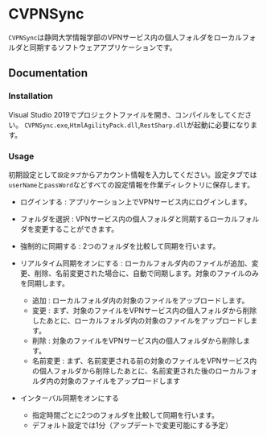 # CVPNSync

`CVPNSync`は静岡大学情報学部のVPNサービス内の個人フォルダをローカルフォルダと同期するソフトウェアアプリケーションです。

## Documentation

### Installation

Visual Studio 2019でプロジェクトファイルを開き、コンパイルをしてください。
`CVPNSync.exe`,`HtmlAgilityPack.dll`,`RestSharp.dll`が起動に必要になります。

### Usage

初期設定として`設定タブ`からアカウント情報を入力してください。設定タブでは`userName`と`passWord`などすべての設定情報を作業ディレクトリに保存します。

- ログインする : アプリケーション上でVPNサービス内にログインします。

- フォルダを選択 : VPNサービス内の個人フォルダと同期するローカルフォルダを変更することができます。

- 強制的に同期する : 2つのフォルダを比較して同期を行います。

- リアルタイム同期をオンにする : ローカルフォルダ内のファイルが追加、変更、削除、名前変更された場合に、自動で同期します。対象のファイルのみを同期します。
  - 追加 : ローカルフォルダ内の対象のファイルをアップロードします。
  - 変更 : まず、対象のファイルをVPNサービス内の個人フォルダから削除したあとに、ローカルフォルダ内の対象のファイルをアップロードします。
  - 削除 : 対象のファイルをVPNサービス内の個人フォルダから削除します。
  - 名前変更 : まず、名前変更される前の対象のファイルをVPNサービス内の個人フォルダから削除したあとに、名前変更された後のローカルフォルダ内の対象のファイルをアップロードします

- インターバル同期をオンにする
  - 指定時間ごとに2つのフォルダを比較して同期を行います。
  - デフォルト設定では1分（アップデートで変更可能にする予定）
